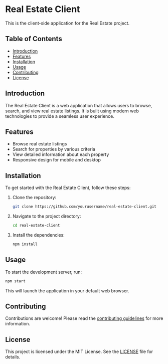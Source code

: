 # Real Estate Client

This is the client-side application for the Real Estate project.

## Table of Contents

- [Introduction](#introduction)
- [Features](#features)
- [Installation](#installation)
- [Usage](#usage)
- [Contributing](#contributing)
- [License](#license)

## Introduction

The Real Estate Client is a web application that allows users to browse, search, and view real estate listings. It is built using modern web technologies to provide a seamless user experience.

## Features

- Browse real estate listings
- Search for properties by various criteria
- View detailed information about each property
- Responsive design for mobile and desktop

## Installation

To get started with the Real Estate Client, follow these steps:

1. Clone the repository:
    ```bash
    git clone https://github.com/yourusername/real-estate-client.git
    ```
2. Navigate to the project directory:
    ```bash
    cd real-estate-client
    ```
3. Install the dependencies:
    ```bash
    npm install
    ```

## Usage

To start the development server, run:
```bash
npm start
```
This will launch the application in your default web browser.

## Contributing

Contributions are welcome! Please read the [contributing guidelines](CONTRIBUTING.md) for more information.

## License

This project is licensed under the MIT License. See the [LICENSE](LICENSE) file for details.